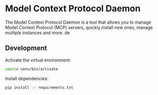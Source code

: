 # Model Context Protocol Daemon

The Model Context Protocol Daemon is a tool that allows you to manage Model Context Protocol (MCP) servers, quickly install new ones, manage multiple instances and more.
de
## Development

Activate the virtual environment:

```bash
source venv/bin/activate
```

Install dependencies:

```bash
pip install -r requirements.txt
```
